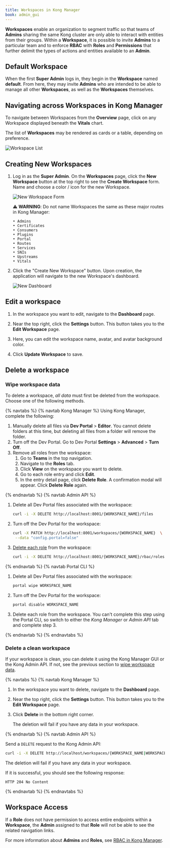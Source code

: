 ```yaml
---
title: Workspaces in Kong Manager
book: admin_gui
---
```


**Workspaces** enable an organization to segment traffic so that
teams of **Admins** sharing the same Kong cluster are only able to
interact with entities from their groups. Within a **Workspace**,
it is possible to invite **Admins** to a particular team and to
enforce **RBAC** with **Roles** and **Permissions** that further
delimit the types of actions and entities available to an **Admin**.

## Default Workspace

When the first **Super Admin** logs in, they begin in the **Workspace**
named **default**. From here, they may invite **Admins** who are
intended to be able to manage all other **Workspaces**, as well as
the **Workspaces** themselves.

## Navigating across Workspaces in Kong Manager

To navigate between Workspaces from the **Overview** page, click on any
Workspace displayed beneath the **Vitals** chart.

The list of **Workspaces** may be rendered as cards or a table,
depending on preference.

![Workspace List](https://doc-assets.konghq.com/1.3/manager/kong-manager-workspaces-grid.png)


## Creating New Workspaces

1. Log in as the **Super Admin**. On the **Workspaces** page, click the **New Workspace**
button at the top right to see the **Create Workspace** form. Name and choose a
color / icon for the new Workspace.

    ![New Workspace Form](https://doc-assets.konghq.com/1.3/manager/workspaces/01-create-new-workspace.png)

    ⚠️ **WARNING**: Do not name Workspaces the same as these major routes in Kong
    Manager:

    ```
    • Admins
    • Certificates
    • Consumers
    • Plugins
    • Portal
    • Routes
    • Services
    • SNIs
    • Upstreams
    • Vitals
    ```

4. Click the "Create New Workspace" button. Upon creation, the application will
navigate to the new Workspace's dashboard.

    ![New Dashboard](https://doc-assets.konghq.com/1.3/manager/workspaces/02-workspace-dashboard.png)

## Edit a workspace

1. In the workspace you want to edit, navigate to the **Dashboard** page.

1. Near the top right, click the **Settings** button. This button takes you to the **Edit Workspace** page.

1. Here, you can edit the workspace name, avatar, and avatar background color.

1. Click **Update Workspace** to save.

## Delete a workspace

### Wipe workspace data
To delete a workspace, *all data* must first be deleted from the workspace.
Choose one of the following methods.

{% navtabs %}
{% navtab Kong Manager %}
Using Kong Manager, complete the following:

1.  Manually delete all files via **Dev Portal** > **Editor**. You cannot delete folders at this time, but deleting
all files from a folder will remove the folder.
1. Turn off the Dev Portal. Go to Dev Portal **Settings** > **Advanced** > **Turn Off**.
1. Remove all roles from the workspace:
     1. Go to **Teams** in the top navigation.
     1. Navigate to the **Roles** tab.
     1. Click **View** on the workspace you want to delete.
     1. Go to each role entry and click **Edit**.
     1. In the entry detail page, click **Delete Role**. A confirmation modal will appear. Click **Delete Role** again.

{% endnavtab %}
{% navtab Admin API %}

1. Delete all Dev Portal files associated with the workspace:

    ```bash
    curl -i -X DELETE http://localhost:8001/{WORKSPACE_NAME}/files
    ```

1. Turn off the Dev Portal for the workspace:

   ```bash
   curl -X PATCH http://localhost:8001/workspaces/{WORKSPACE_NAME}  \
    --data "config.portal=false"
   ```

1. [Delete each role](/gateway/{{page.kong_version}}/admin-api/rbac/reference/#delete-a-role)
from the workspace:

    ```bash
    curl -i -X DELETE http://localhost:8001/{WORKSPACE_NAME}/rbac/roles/{ROLE_NAME|ROLE_ID}
    ```
{% endnavtab %}
{% navtab Portal CLI %}

1. Delete all Dev Portal files associated with the workspace:

    ```sh
    portal wipe WORKSPACE_NAME
    ```

2. Turn off the Dev Portal for the workspace:

    ```sh
    portal disable WORKSPACE_NAME
    ```

3. Delete each role from the workspace. You can't complete this step using the
Portal CLI, so switch to either the *Kong Manager* or *Admin API* tab and complete
step 3.

{% endnavtab %}
{% endnavtabs %}

### Delete a clean workspace

If your workspace is clean, you can delete it using the Kong Manager GUI or the
Kong Admin API. If not, see the previous section to [wipe workspace data](#wipe-workspace-data).

{% navtabs %}
{% navtab Kong Manager %}

1. In the workspace you want to delete, navigate to the **Dashboard** page.

1. Near the top right, click the **Settings** button. This button takes you to the **Edit Workspace** page.

1. Click **Delete** in the bottom right corner.

    The deletion will fail if you have any data in your workspace.

{% endnavtab %}
{% navtab Admin API %}

Send a `DELETE` request to the Kong Admin API:

```sh
curl -i -X DELETE http://localhost/workspaces/{WORKSPACE_NAME|WORKSPACE_ID}
```

The deletion will fail if you have any data in your workspace.

If it is successful, you should see the following response:

```
HTTP 204 No Content
```

{% endnavtab %}
{% endnavtabs %}

## Workspace Access

If a **Role** does not have permission to access entire endpoints within
a **Workspace**, the **Admin** assigned to that **Role** will not be
able to see the related navigation links.

For more information about **Admins** and **Roles**, see
[RBAC in Kong Manager](/enterprise/{{page.kong_version}}/kong-manager/administration/rbac/).
